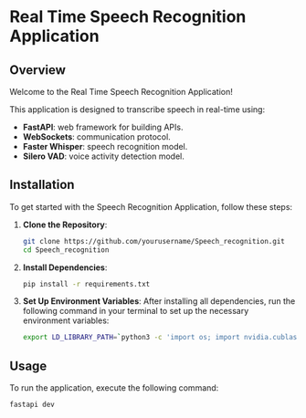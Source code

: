 # Real Time Speech Recognition Application

## Overview

Welcome to the Real Time Speech Recognition Application! 

This application is designed to transcribe speech in real-time using:
- **FastAPI**: web framework for building APIs.
- **WebSockets**: communication protocol.
- **Faster Whisper**: speech recognition model.
- **Silero VAD**: voice activity detection model.

## Installation

To get started with the Speech Recognition Application, follow these steps:

1. **Clone the Repository**:
    ```sh
    git clone https://github.com/yourusername/Speech_recognition.git
    cd Speech_recognition
    ```

2. **Install Dependencies**:
    ```sh
    pip install -r requirements.txt
    ```

3. **Set Up Environment Variables**:
    After installing all dependencies, run the following command in your terminal to set up the necessary environment variables:
    ```sh
    export LD_LIBRARY_PATH=`python3 -c 'import os; import nvidia.cublas.lib; import nvidia.cudnn.lib; import torch; print(os.path.dirname(nvidia.cublas.lib.__file__) + ":" + os.path.dirname(nvidia.cudnn.lib.__file__) + ":" + os.path.dirname(torch.__file__) +"/lib")'`
    ```

## Usage

To run the application, execute the following command:
```sh
fastapi dev
```